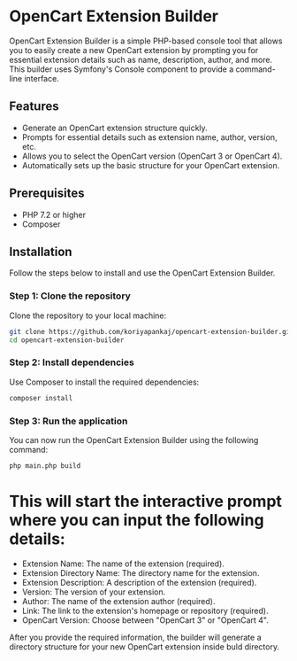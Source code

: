 # OpenCart Extension Builder

OpenCart Extension Builder is a simple PHP-based console tool that allows you to easily create a new OpenCart extension by prompting you for essential extension details such as name, description, author, and more. This builder uses Symfony's Console component to provide a command-line interface.

## Features

- Generate an OpenCart extension structure quickly.
- Prompts for essential details such as extension name, author, version, etc.
- Allows you to select the OpenCart version (OpenCart 3 or OpenCart 4).
- Automatically sets up the basic structure for your OpenCart extension.

## Prerequisites

- PHP 7.2 or higher
- Composer

## Installation

Follow the steps below to install and use the OpenCart Extension Builder.

### Step 1: Clone the repository

Clone the repository to your local machine:

```bash
git clone https://github.com/koriyapankaj/opencart-extension-builder.git
cd opencart-extension-builder
```

### Step 2: Install dependencies

Use Composer to install the required dependencies:

```bash
composer install
```


### Step 3: Run the application

You can now run the OpenCart Extension Builder using the following command:

```bash
php main.php build
```

# This will start the interactive prompt where you can input the following details:

- Extension Name: The name of the extension (required).
- Extension Directory Name: The directory name for the extension.
- Extension Description: A description of the extension (required).
- Version: The version of your extension.
- Author: The name of the extension author (required).
- Link: The link to the extension's homepage or repository (required).
- OpenCart Version: Choose between "OpenCart 3" or "OpenCart 4".


After you provide the required information, the builder will generate a directory structure for your new OpenCart extension inside buld directory.



